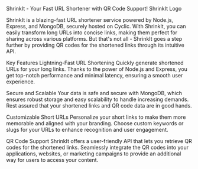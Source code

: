 ShrinkIt - Your Fast URL Shortener with QR Code Support!
ShrinkIt Logo

ShrinkIt is a blazing-fast URL shortener service powered by Node.js, Express, and MongoDB, securely hosted on Cyclic. With ShrinkIt, you can easily transform long URLs into concise links, making them perfect for sharing across various platforms. But that's not all - ShrinkIt goes a step further by providing QR codes for the shortened links through its intuitive API.

Key Features
Lightning-Fast URL Shortening
Quickly generate shortened URLs for your long links. Thanks to the power of Node.js and Express, you get top-notch performance and minimal latency, ensuring a smooth user experience.

Secure and Scalable
Your data is safe and secure with MongoDB, which ensures robust storage and easy scalability to handle increasing demands. Rest assured that your shortened links and QR code data are in good hands.

Customizable Short URLs
Personalize your short links to make them more memorable and aligned with your branding. Choose custom keywords or slugs for your URLs to enhance recognition and user engagement.

QR Code Support
ShrinkIt offers a user-friendly API that lets you retrieve QR codes for the shortened links. Seamlessly integrate the QR codes into your applications, websites, or marketing campaigns to provide an additional way for users to access your content.
